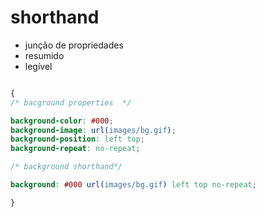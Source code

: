 # shorthand

* junção de propriedades
* resumido
* legível

````css

{
/* bacground properties  */

background-color: #000;
background-image: url(images/bg.gif);
background-position: left top;
background-repeat: no-repeat;

/* background shorthand*/

background: #000 url(images/bg.gif) left top no-repeat;

}